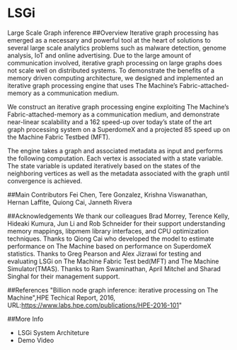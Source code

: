# LSGi
Large Scale Graph inference
##Overview
Iterative graph processing has emerged as a necessary and powerful tool at the heart of solutions to several large scale analytics problems 
such as malware detection, genome analysis, IoT and online advertising. Due to the large amount of communication involved, iterative graph processing on large graphs does not scale well on distributed systems. 
To demonstrate the benefits of a memory driven computing architecture, we designed and implemented an iterative graph processing engine 
that uses The Machine’s Fabric-attached-memory as a communication medium.

We construct an iterative graph processing engine exploiting The Machine’s Fabric-attached-memory as a communication medium, and
demonstrate near-linear scalability and a 162 speed-up over today’s state of the art graph processing system on a SuperdomeX
and a projected 85 speed up on the Machine Fabric Testbed (MFT).

The engine takes a graph and associated metadata as input and performs the following computation. Each vertex is
associated with a state variable. The state variable is updated iteratively based on the states of the neighboring
vertices as well as the metadata associated with the graph until convergence is achieved.

##Main Contributors 
Fei Chen, Tere Gonzalez, Krishna Viswanathan, Hernan Laffite, Quiong Cai, Janneth Rivera

##Acknowledgements
We thank our colleagues Brad Morrey, Terence Kelly, Hideaki Kumura, Jun Li and Rob Schneider for their support understanding memory mappings, libpmem library interfaces, and CPU optimization techniques.  Thanks to Qiong Cai who developed the model to estimate performance on The Machine based on performance on SuperdomeX statistics. Thanks to Greg Pearson and Alex Jizrawi for testing and evaluating LSGi on The Machine Fabric Test bed(MFT) and The Machine Simulator(TMAS). Thanks to Ram Swaminathan, April Mitchel and Sharad Singhal for their management support.

##References "Billion node graph inference: iterative processing on The Machine",HPE Techical Report, 2016,
URL:https://www.labs.hpe.com/publications/HPE-2016-101"

##More Info
- LSGi System Architeture
- Demo Video


